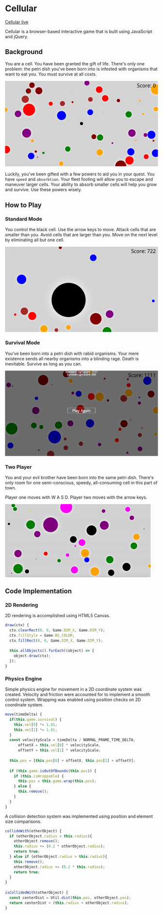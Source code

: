 # Cellular

[Cellular live][live]

[live]: http://www.hassantoor.com/Cellular/index.html

Cellular is a browser-based interactive game that is built using JavaScript and jQuery.

## Background

You are a cell.  You have been granted the gift of life.  There's only one problem: the petri dish you've been born into is infested with organisms that want to eat you.  You must survive at all costs.

![image of standard](/docs/production_images/standard.png)

Luckily, you've been gifted with a few powers to aid you in your quest. You have `speed` and `absorbtion`. Your fleet footing will allow you to escape and maneuver larger cells.  Your ability to absorb smaller cells will help you grow and survive.  Use these powers wisely.

## How to Play

### Standard Mode

You control the black cell. Use the arrow keys to move.  Attack cells that are smaller than you.  Avoid cells that are larger than you.  Move on the next level by eliminating all but one cell.  

![image of second standard](/docs/production_images/standard2.png)

### Survival Mode

You've been born into a petri dish with rabid organisms.  Your mere existence sends all nearby organisms into a blinding rage.  Death is inevitable. Survive as long as you can.

![image of high score](/docs/production_images/high-score.png)

### Two Player

You and your evil brother have been born into the same petri dish.  There's only room for one semi-conscious, speedy, all-consuming cell in this part of town.  

Player one moves with W A S D.  Player two moves with the arrow keys.

![image of multiplayer](/docs/production_images/multiplayer.gif)

## Code Implementation

### 2D Rendering

2D rendering is accomplished using HTML5 Canvas.

```javascript
draw(ctx) {
  ctx.clearRect(0, 0, Game.DIM_X, Game.DIM_Y);
  ctx.fillStyle = Game.BG_COLOR;
  ctx.fillRect(0, 0, Game.DIM_X, Game.DIM_Y);

  this.allObjects().forEach((object) => {
    object.draw(ctx);
  });
}
```

### Physics Engine

Simple physics engine for movement in a 2D coordinate system was created.  Velocity and friction were accounted for to implement a smooth control system.  Wrapping was enabled using position checks on 2D coordinate system.

``` javascript
move(timeDelta) {
  if(this.game.survival) {
    this.vel[0] *= 1.01;
    this.vel[1] *= 1.01;
  }
  const velocityScale = timeDelta / NORMAL_FRAME_TIME_DELTA,
      offsetX = this.vel[0] * velocityScale,
      offsetY = this.vel[1] * velocityScale;

  this.pos = [this.pos[0] + offsetX, this.pos[1] + offsetY];

  if (this.game.isOutOfBounds(this.pos)) {
    if (this.isWrappable) {
      this.pos = this.game.wrap(this.pos);
    } else {
      this.remove();
    }
  }
}
```

A collision detection system was implemented using position and element size comparisons.
``` javascript
collideWith(otherObject) {
  if (otherObject.radius < this.radius){
    otherObject.remove();
    this.radius += (0.2 * otherObject.radius);
    return true;
  } else if (otherObject.radius > this.radius){
    this.remove();
    otherObject.radius += (0.2 * this.radius);
    return true;
  }
}

isCollidedWith(otherObject) {
  const centerDist = Util.dist(this.pos, otherObject.pos);
  return centerDist < (this.radius + otherObject.radius);
}
```
